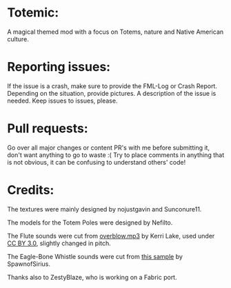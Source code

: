 Totemic:
=======

A magical themed mod with a focus on Totems, nature and Native American culture.

Reporting issues:
=======
If the issue is a crash, make sure to provide the FML-Log or Crash Report.
Depending on the situation, provide pictures.
A description of the issue is needed.
Keep issues to issues, please.

Pull requests:
=======
Go over all major changes or content PR's with me before submitting it, don't want anything to go to waste :(
Try to place comments in anything that is not obvious, it can be confusing to understand others' code!

Credits:
=======
The textures were mainly designed by nojustgavin and Sunconure11.

The models for the Totem Poles were designed by Nefilto.

The Flute sounds were cut from [overblow.mp3](https://freesound.org/people/kerri/sounds/37144/) by Kerri Lake,
used under [CC BY 3.0](https://creativecommons.org/licenses/by/3.0/), slightly changed in pitch.

The Eagle-Bone Whistle sounds were cut from [this sample](https://freesound.org/people/Petrucio/sounds/276977/)
by SpawnofSirius.

Thanks also to ZestyBlaze, who is working on a Fabric port.
